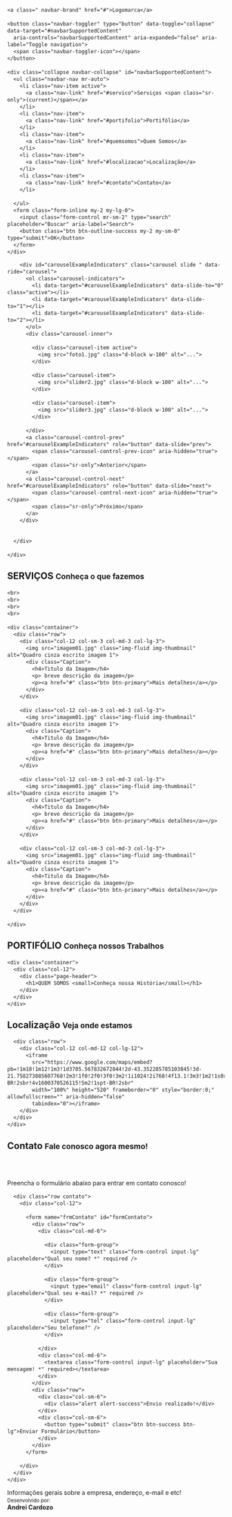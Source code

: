 <!DOCTYPE html>
<html>

<head>
  <title>Bootstrap</title>

  <!-- define a viewport -->
  <meta name="viewport" content="width=device-width, initial-scale=1.0">

  <!-- adicionar CSS Bootstrap -->
  <link href="bootstrap.min.css" rel="stylesheet" media="screen">

  <!-- css personalizado -->
  <link href="estilo.css" rel="stylesheet" media="screen">
</head>

<body data-spy="scroll" data-target="#navbar-example" data-offset="80">

  <!--cabeçalho da aplicação-->
  <nav id="navbar-example" class="navbar fixed-top navbar-expand-lg navbar navbar-dark bg-primary"">

    <a class=" navbar-brand" href="#">Logomarca</a>

    <button class="navbar-toggler" type="button" data-toggle="collapse" data-target="#navbarSupportedContent"
      aria-controls="navbarSupportedContent" aria-expanded="false" aria-label="Toggle navigation">
      <span class="navbar-toggler-icon"></span>
    </button>

    <div class="collapse navbar-collapse" id="navbarSupportedContent">
      <ul class="navbar-nav mr-auto">
        <li class="nav-item active">
          <a class="nav-link" href="#servico">Serviços <span class="sr-only">(current)</span></a>
        </li>
        <li class="nav-item">
          <a class="nav-link" href="#portifolio">Portifólio</a>
        </li>
        <li class="nav-item">
          <a class="nav-link" href="#quemsomos">Quem Somos</a>
        </li>
        <li class="nav-item">
          <a class="nav-link" href="#localizacao">Localização</a>
        </li>
        <li class="nav-item">
          <a class="nav-link" href="#contato">Contato</a>
        </li>

      </ul>
      <form class="form-inline my-2 my-lg-0">
        <input class="form-control mr-sm-2" type="search" placeholder="Buscar" aria-label="Search">
        <button class="btn btn-outline-success my-2 my-sm-0" type="submit">OK</button>
      </form>
    </div>
  </nav>
  <!--slider-->
  <div class="divslider">
    <div class="container dvslider">
      <div class="col-12">

        <div id="carouselExampleIndicators" class="carousel slide " data-ride="carousel">
          <ol class="carousel-indicators">
            <li data-target="#carouselExampleIndicators" data-slide-to="0" class="active"></li>
            <li data-target="#carouselExampleIndicators" data-slide-to="1"></li>
            <li data-target="#carouselExampleIndicators" data-slide-to="2"></li>
          </ol>
          <div class="carousel-inner">

            <div class="carousel-item active">
              <img src="foto1.jpg" class="d-block w-100" alt="...">
            </div>

            <div class="carousel-item">
              <img src="slider2.jpg" class="d-block w-100" alt="...">
            </div>

            <div class="carousel-item">
              <img src="slider3.jpg" class="d-block w-100" alt="...">
            </div>

          </div>
          <a class="carousel-control-prev" href="#carouselExampleIndicators" role="button" data-slide="prev">
            <span class="carousel-control-prev-icon" aria-hidden="true"></span>
            <span class="sr-only">Anterior</span>
          </a>
          <a class="carousel-control-next" href="#carouselExampleIndicators" role="button" data-slide="next">
            <span class="carousel-control-next-icon" aria-hidden="true"></span>
            <span class="sr-only">Próximo</span>
          </a>
        </div>


      </div>

    </div>
  </div>
  <!--Corpo da Aplicação-->

  <!--Serviços-->

  <section id=servico>
    <div class="container">
      <div class="col-12">
        <div class="page-header">
          <h1>SERVIÇOS <small>Conheça o que fazemos</small></h1>
        </div>
      </div>
    </div>

    <br>
    <br>
    <br>
    <br>

    <div class="container">
      <div class="row">
        <div class="col-12 col-sm-3 col-md-3 col-lg-3">
          <img src="imagem01.jpg" class="img-fluid img-thumbnail" alt="Quadro cinza escrito imagem 1">
          <div class="Caption">
            <h4>Titulo da Imagem</h4>
            <p> breve descrição da imagem</p>
            <p><a href="#" class="btn btn-primary">Mais detalhes</a></p>
          </div>
        </div>

        <div class="col-12 col-sm-3 col-md-3 col-lg-3">
          <img src="imagem01.jpg" class="img-fluid img-thumbnail" alt="Quadro cinza escrito imagem 1">
          <div class="Caption">
            <h4>Titulo da Imagem</h4>
            <p> breve descrição da imagem</p>
            <p><a href="#" class="btn btn-primary">Mais detalhes</a></p>
          </div>
        </div>

        <div class="col-12 col-sm-3 col-md-3 col-lg-3">
          <img src="imagem01.jpg" class="img-fluid img-thumbnail" alt="Quadro cinza escrito imagem 1">
          <div class="Caption">
            <h4>Titulo da Imagem</h4>
            <p> breve descrição da imagem</p>
            <p><a href="#" class="btn btn-primary">Mais detalhes</a></p>
          </div>
        </div>

        <div class="col-12 col-sm-3 col-md-3 col-lg-3">
          <img src="imagem01.jpg" class="img-fluid img-thumbnail" alt="Quadro cinza escrito imagem 1">
          <div class="Caption">
            <h4>Titulo da Imagem</h4>
            <p> breve descrição da imagem</p>
            <p><a href="#" class="btn btn-primary">Mais detalhes</a></p>
          </div>
        </div>
      </div>

    </div>


  </section>




  <!-- // serviços -->

  <!--Portifolio-->
  <div class="divslider">
    <section id=portifolio>
      <div class="container">
        <div class="col-12">
          <div class="page-header">
            <h1>PORTIFÓLIO <small>Conheça nossos Trabalhos</small></h1>
          </div>
        </div>
      </div>
    </section>
  </div>





  <!--Quem Somos-->

  <section id=quemsomos>

    <div class="container">
      <div class="col-12">
        <div class="page-header">
          <h1>QUEM SOMOS <small>Conheça nossa História</small></h1>
        </div>
      </div>
    </div>
  </section>


  <!--Localização-->
  <section id="localizacao" class="div_colorida">
    <div class="container">
      <div class="row">
        <div class="col-12">
          <div class="page-header">
            <h1>Localização <small>Veja onde estamos</small></h1>
          </div>
        </div>
      </div>

      <div class="row">
        <div class="col-12 col-md-12 col-lg-12">
          <iframe
            src="https://www.google.com/maps/embed?pb=!1m18!1m12!1m3!1d3705.567832672844!2d-43.352285785103845!3d-21.758273885607768!2m3!1f0!2f0!3f0!3m2!1i1024!2i768!4f13.1!3m3!1m2!1s0x989c9f379a70b3%3A0xa1f86150ab90b108!2sSolutech%20Sistemas!5e0!3m2!1spt-BR!2sbr!4v1600370526115!5m2!1spt-BR!2sbr"
            width="100%" height="520" frameborder="0" style="border:0;" allowfullscreen="" aria-hidden="false"
            tabindex="0"></iframe>
        </div>
      </div>
    </div>
  </section>


  <!-- // localização -->

  <!-- contato -->

  <section id="contato">
    <div class="container">
      <div class="row">
        <div class="col-12 col-md-12">
          <div class="page-header">
            <h1>Contato <small>Fale conosco agora mesmo!</small></h1>
          </div>
        </div>
      </div>
      <br>
      <br>
      <div class="row contato">
        <div class="col-12 col-md-12">
          <p class="bg-success aviso">Preencha o formulário abaixo para entrar em contato conosco!</p>
        </div>
      </div>

      <div class="row contato">
        <div class="col-12">

          <form name="frmContato" id="formContato">
            <div class="row">
              <div class="col-md-6">

                <div class="form-group">
                  <input type="text" class="form-control input-lg" placeholder="Qual seu nome? *" required />
                </div>

                <div class="form-group">
                  <input type="email" class="form-control input-lg" placeholder="Qual seu e-mail? *" required />
                </div>

                <div class="form-group">
                  <input type="tel" class="form-control input-lg" placeholder="Seu telefone?" />
                </div>

              </div>
              <div class="col-md-6">
                <textarea class="form-control input-lg" placeholder="Sua mensagem! *" required></textarea>
              </div>
            </div>
            <div class="row">
              <div class="col-sm-6">
                <div class="alert alert-success">Envio realizado!</div>
              </div>
              <div class="col-sm-6">
                <button type="submit" class="btn btn-success btn-lg">Enviar Formulário</button>
              </div>
            </div>
          </form>

        </div>
      </div>
    </div>
  </section>
  <!-- // contato -->

  <footer>
    <div class="container">
      <div class="row">
        <div class="col-sm-10">
          Informações gerais sobre a empresa, endereço, e-mail e etc!
        </div>
        <div class="col-sm-2 text-right">
          <small>Desenvolvido por:</small><br />
          <strong>Andrei Cardozo</strong>
        </div>
      </div>
    </div>
  </footer>


  <script src="jquery-3.5.1.min.js"></script>
  <script src=bootstrap.min.js"></script>
  <script src="main.js"></script>
</body>

</html>

